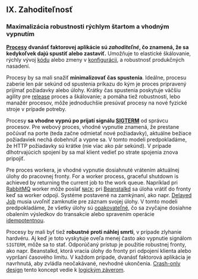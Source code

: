 ## IX. Zahoditeľnosť

### Maximalizácia robustnosti rýchlym štartom a vhodným vypnutím

**[Procesy](./processes) dvanásť faktorovej aplikácie sú *zahoditeľné*, čo znamená, že sa kedykoľvek dajú spustiť alebo zastaviť.**  Umožňuje to elastické škálovanie, rýchly vývoj [kódu](./codebase) alebo zmeny v [konfigurácii](./config), a robustnosť produkčných nasadení.

Procesy by sa mali snažiť **minimalizovať čas spustenia**.  Ideálne, procesu zaberie len pár sekúnd od spustenia príkazu do kým je proces pripravený prijímať požiadavky alebo úlohy.  Krátky čas spustenia poskytuje väčšiu agility pre [release](./build-release-run) proces a škálovanie; a pomáha tiež robustnosti, lebo manažér procesov, môže jednoduchšie presúvať procesy na nové fyzické stroje v prípade potreby.

Procesy **sa vhodne vypnú po prijatí signálu [SIGTERM](http://en.wikipedia.org/wiki/SIGTERM)** od správcu procesov.  Pre webový proces, vhodné vypnutie znamená, že prestane počúvať na porte (teda začne odmietať nové požiadavky), aktuálne bežiace požiadaviek nechá dobehnúť a vypne sa.  V tomto modeli predpokladáme, že HTTP požiadavky sú krátke (nie viac ako pár sekúnd). V prípade dlhotrvajúcich spojení by sa mal klient vedieť po strate spojenia znova pripojiť.

Pre proces workera, je vhodné vypnutie dosiahnuté vrátením aktuálnej úlohy do pracovnej fronty. For a worker process, graceful shutdown is achieved by returning the current job to the work queue.  Napríklad pri [RabbitMQ](http://www.rabbitmq.com/) worker môže poslať [`NACK`](http://www.rabbitmq.com/amqp-0-9-1-quickref.html#basic.nack); pri [Beanstalkd](https://beanstalkd.github.io) sa úloha vrátiť do fronty keď sa worker odpojí. Systéme postavené na zamkýnaní, ako napr. [Delayed Job](https://github.com/collectiveidea/delayed_job#readme) musia uvoľniť zamknutie pre záznam svojej úlohy.  V tomto modeli predpokladáme, že všetky úlohy sú [opakovateľné](http://en.wikipedia.org/wiki/Reentrant_%28subroutine%29), čo sa zvyčajne dosiahne obalením výsledkov do transakcie alebo spravením operácie  [idempotentnou](http://en.wikipedia.org/wiki/Idempotence).

Procesy by mali byť tiež **robustné proti náhlej smrti**, v prípade zlyhanie hardvéru.  Aj keď je toto vyskytuje oveľa menej často ako vypnutie signálom `SIGTERM`, môže sa to stať.  Odporúčaný prístup je použitie robustnej fronty, ako napr. Beanstalkd, ktorá vracia úlohy do fronty pri odpojení klienta alebo vypršaní časového limitu.  V každom prípade, dvanásť faktorová aplikácia je navrhnutá, aby zvládla neočakávané, nevhodné ukončenia. [Crash-only design](http://lwn.net/Articles/191059/) tento koncept vedie k [logickým záverom](http://docs.couchdb.org/en/latest/intro/overview.html).


